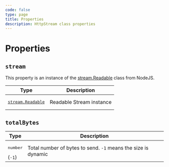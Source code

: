 ```yaml
---
code: false
type: page
title: Properties
description: HttpStream class properties
---
```


<SinceBadge version="auto-version" />

# Properties

## `stream`

This property is an instance of the [stream.Readable](https://nodejs.org/docs/latest-v14.x/api/stream.html#stream_class_stream_readable) class from NodeJS.

| Type                                                                         | Description                |
|------------------------------------------------------------------------------|----------------------------|
| <pre>[stream.Readable](https://nodejs.org/docs/latest-v14.x/api/stream.html#stream_class_stream_readable)</pre> | Readable Stream instance |


## `totalBytes`

| Type              | Description                       |
|-------------------|-----------------------------------|
| <pre>number</pre>(`-1`) | Total number of bytes to send. `-1` means the size is dynamic |